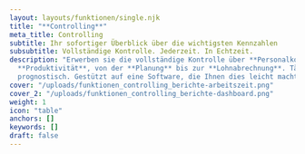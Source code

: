 ```yaml
---
layout: layouts/funktionen/single.njk
title: "**Controlling**"
meta_title: Controlling
subtitle: Ihr sofortiger Überblick über die wichtigsten Kennzahlen
subsubtitle: Vollständige Kontrolle. Jederzeit. In Echtzeit.
description: "Erwerben sie die vollständige Kontrolle über **Personalkosten** und
  **Produktivität**, von der **Planung** bis zur **Lohnabrechnung**. Täglich, auflaufend und
  prognostisch. Gestützt auf eine Software, die Ihnen dies leicht macht."
cover: "/uploads/funktionen_controlling_berichte-arbeitszeit.png"
cover_2: "/uploads/funktionen_controlling_berichte-dashboard.png"
weight: 1
icon: "table"
anchors: []
keywords: []
draft: false
---
```


